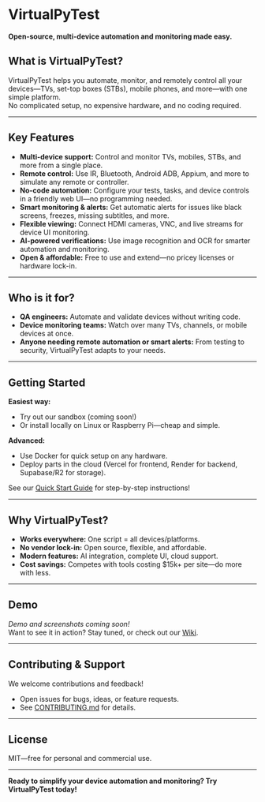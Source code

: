 # VirtualPyTest

**Open-source, multi-device automation and monitoring made easy.**

## What is VirtualPyTest?

VirtualPyTest helps you automate, monitor, and remotely control all your devices—TVs, set-top boxes (STBs), mobile phones, and more—with one simple platform.  
No complicated setup, no expensive hardware, and no coding required.

---

## Key Features

- **Multi-device support:** Control and monitor TVs, mobiles, STBs, and more from a single place.
- **Remote control:** Use IR, Bluetooth, Android ADB, Appium, and more to simulate any remote or controller.
- **No-code automation:** Configure your tests, tasks, and device controls in a friendly web UI—no programming needed.
- **Smart monitoring & alerts:** Get automatic alerts for issues like black screens, freezes, missing subtitles, and more.
- **Flexible viewing:** Connect HDMI cameras, VNC, and live streams for device UI monitoring.
- **AI-powered verifications:** Use image recognition and OCR for smarter automation and monitoring.
- **Open & affordable:** Free to use and extend—no pricey licenses or hardware lock-in.

---

## Who is it for?

- **QA engineers:** Automate and validate devices without writing code.
- **Device monitoring teams:** Watch over many TVs, channels, or mobile devices at once.
- **Anyone needing remote automation or smart alerts:** From testing to security, VirtualPyTest adapts to your needs.

---

## Getting Started

**Easiest way:**  
- Try out our sandbox (coming soon!)  
- Or install locally on Linux or Raspberry Pi—cheap and simple.

**Advanced:**  
- Use Docker for quick setup on any hardware.
- Deploy parts in the cloud (Vercel for frontend, Render for backend, Supabase/R2 for storage).

See our [Quick Start Guide](./docs/quickstart.md) for step-by-step instructions!

---

## Why VirtualPyTest?

- **Works everywhere:** One script = all devices/platforms.
- **No vendor lock-in:** Open source, flexible, and affordable.
- **Modern features:** AI integration, complete UI, cloud support.
- **Cost savings:** Competes with tools costing $15k+ per site—do more with less.

---

## Demo

*Demo and screenshots coming soon!*  
Want to see it in action? Stay tuned, or check out our [Wiki](./docs/wiki.md).

---

## Contributing & Support

We welcome contributions and feedback!  
- Open issues for bugs, ideas, or feature requests.
- See [CONTRIBUTING.md](./CONTRIBUTING.md) for details.

---

## License

MIT—free for personal and commercial use.

---

**Ready to simplify your device automation and monitoring? Try VirtualPyTest today!**